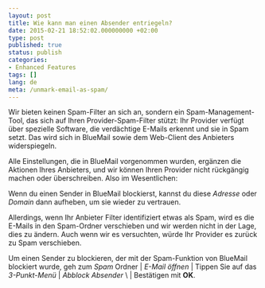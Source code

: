 ```yaml
---
layout: post
title: Wie kann man einen Absender entriegeln?
date: 2015-02-21 18:52:02.000000000 +02:00
type: post
published: true
status: publish
categories:
- Enhanced Features
tags: []
lang: de
meta: /unmark-email-as-spam/
---
```


Wir bieten keinen Spam-Filter an sich an, sondern ein Spam-Management-Tool, das sich auf Ihren Provider-Spam-Filter stützt: Ihr Provider verfügt über spezielle Software, die verdächtige E-Mails erkennt und sie in Spam setzt. Das wird sich in BlueMail sowie dem Web-Client des Anbieters widerspiegeln.

Alle Einstellungen, die in BlueMail vorgenommen wurden, ergänzen die Aktionen Ihres Anbieters, und wir können Ihren Provider nicht rückgängig machen oder überschreiben. Also im Wesentlichen:

Wenn du einen Sender in BlueMail blockierst, kannst du diese *Adresse* oder *Domain* dann aufheben, um sie wieder zu vertrauen.

Allerdings, wenn Ihr Anbieter Filter identifiziert etwas als Spam, wird es die E-Mails in den Spam-Ordner verschieben und wir werden nicht in der Lage, dies zu ändern. Auch wenn wir es versuchten, würde Ihr Provider es zurück zu Spam verschieben. </p>
Um einen Sender zu blockieren, der mit der Spam-Funktion von BlueMail blockiert wurde, geh zum *Spam* Ordner \| *E-Mail öffnen* \| Tippen Sie auf das *3-Punkt-Menü* \| *Abblock Absender* \ | Bestätigen mit **OK**.
